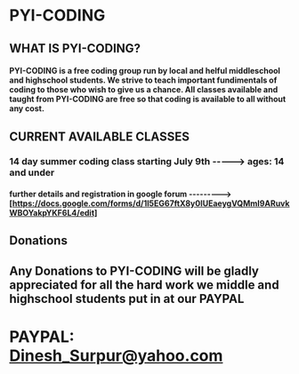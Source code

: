 #                                                                         PYI-CODING
## WHAT IS PYI-CODING?
#### PYI-CODING is a free coding group run by local and helful middleschool and highschool students. We strive to teach important fundimentals of coding to those who wish to give us a chance. All classes available and taught from PYI-CODING are free so that coding is available to all without any cost. 
## CURRENT AVAILABLE CLASSES
### 14 day summer coding class starting July 9th -----> ages: 14 and under 
#### further details and registration in google forum ---------> [https://docs.google.com/forms/d/1I5EG67ftX8y0IUEaeygVQMmI9ARuvkWBOYakpYKF6L4/edit]
## Donations
## Any Donations to PYI-CODING will be gladly appreciated for all the hard work we middle and highschool students put in at our PAYPAL
# PAYPAL: Dinesh_Surpur@yahoo.com

